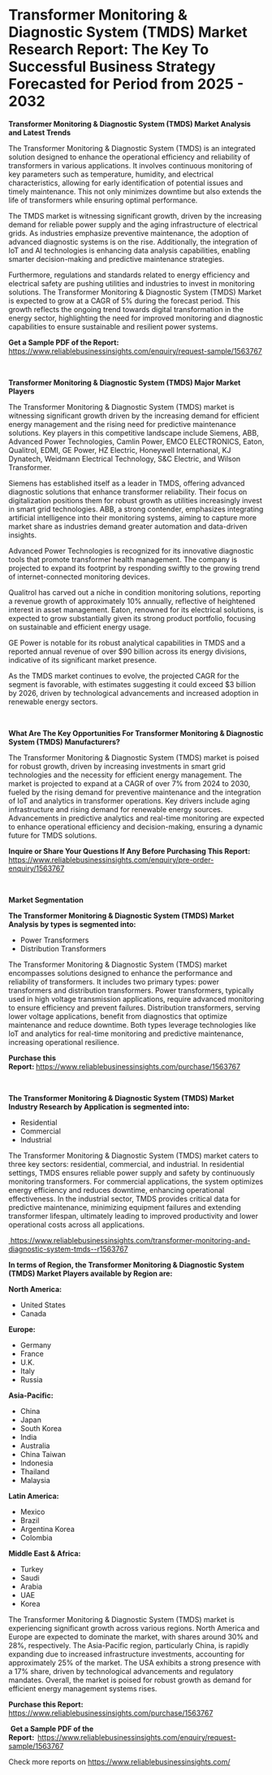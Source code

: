 <p><h1>Transformer Monitoring & Diagnostic System (TMDS) Market Research Report: The Key To Successful Business Strategy Forecasted for Period from 2025 - 2032</h1></p><p><strong>Transformer Monitoring & Diagnostic System (TMDS) Market Analysis and Latest Trends</strong></p>
<p><p>The Transformer Monitoring & Diagnostic System (TMDS) is an integrated solution designed to enhance the operational efficiency and reliability of transformers in various applications. It involves continuous monitoring of key parameters such as temperature, humidity, and electrical characteristics, allowing for early identification of potential issues and timely maintenance. This not only minimizes downtime but also extends the life of transformers while ensuring optimal performance.</p><p>The TMDS market is witnessing significant growth, driven by the increasing demand for reliable power supply and the aging infrastructure of electrical grids. As industries emphasize preventive maintenance, the adoption of advanced diagnostic systems is on the rise. Additionally, the integration of IoT and AI technologies is enhancing data analysis capabilities, enabling smarter decision-making and predictive maintenance strategies.</p><p>Furthermore, regulations and standards related to energy efficiency and electrical safety are pushing utilities and industries to invest in monitoring solutions. The Transformer Monitoring & Diagnostic System (TMDS) Market is expected to grow at a CAGR of 5% during the forecast period. This growth reflects the ongoing trend towards digital transformation in the energy sector, highlighting the need for improved monitoring and diagnostic capabilities to ensure sustainable and resilient power systems.</p></p>
<p><strong>Get a Sample PDF of the Report:&nbsp;</strong> <a href="https://www.reliablebusinessinsights.com/enquiry/request-sample/1563767?utm_campaign=2117&utm_medium=2&utm_source=Github&utm_content=ia&utm_term=25022025&utm_id=transformer-monitoring-diagnostic-system-tmds">https://www.reliablebusinessinsights.com/enquiry/request-sample/1563767</a></p>
<p>&nbsp;</p>
<p><strong>Transformer Monitoring & Diagnostic System (TMDS) Major Market Players</strong></p>
<p><p>The Transformer Monitoring & Diagnostic System (TMDS) market is witnessing significant growth driven by the increasing demand for efficient energy management and the rising need for predictive maintenance solutions. Key players in this competitive landscape include Siemens, ABB, Advanced Power Technologies, Camlin Power, EMCO ELECTRONICS, Eaton, Qualitrol, EDMI, GE Power, HZ Electric, Honeywell International, KJ Dynatech, Weidmann Electrical Technology, S&C Electric, and Wilson Transformer.</p><p>Siemens has established itself as a leader in TMDS, offering advanced diagnostic solutions that enhance transformer reliability. Their focus on digitalization positions them for robust growth as utilities increasingly invest in smart grid technologies. ABB, a strong contender, emphasizes integrating artificial intelligence into their monitoring systems, aiming to capture more market share as industries demand greater automation and data-driven insights.</p><p>Advanced Power Technologies is recognized for its innovative diagnostic tools that promote transformer health management. The company is projected to expand its footprint by responding swiftly to the growing trend of internet-connected monitoring devices.</p><p>Qualitrol has carved out a niche in condition monitoring solutions, reporting a revenue growth of approximately 10% annually, reflective of heightened interest in asset management. Eaton, renowned for its electrical solutions, is expected to grow substantially given its strong product portfolio, focusing on sustainable and efficient energy usage.</p><p>GE Power is notable for its robust analytical capabilities in TMDS and a reported annual revenue of over $90 billion across its energy divisions, indicative of its significant market presence.</p><p>As the TMDS market continues to evolve, the projected CAGR for the segment is favorable, with estimates suggesting it could exceed $3 billion by 2026, driven by technological advancements and increased adoption in renewable energy sectors.</p></p>
<p>&nbsp;</p>
<p><strong>What Are The Key Opportunities For Transformer Monitoring & Diagnostic System (TMDS) Manufacturers?</strong></p>
<p><p>The Transformer Monitoring & Diagnostic System (TMDS) market is poised for robust growth, driven by increasing investments in smart grid technologies and the necessity for efficient energy management. The market is projected to expand at a CAGR of over 7% from 2024 to 2030, fueled by the rising demand for preventive maintenance and the integration of IoT and analytics in transformer operations. Key drivers include aging infrastructure and rising demand for renewable energy sources. Advancements in predictive analytics and real-time monitoring are expected to enhance operational efficiency and decision-making, ensuring a dynamic future for TMDS solutions.</p></p>
<p><strong>Inquire or Share Your Questions If Any Before Purchasing This Report:</strong> <a href="https://www.reliablebusinessinsights.com/enquiry/pre-order-enquiry/1563767?utm_campaign=2117&utm_medium=2&utm_source=Github&utm_content=ia&utm_term=25022025&utm_id=transformer-monitoring-diagnostic-system-tmds">https://www.reliablebusinessinsights.com/enquiry/pre-order-enquiry/1563767</a></p>
<p>&nbsp;</p>
<p><strong>Market Segmentation</strong></p>
<p><strong>The Transformer Monitoring & Diagnostic System (TMDS) Market Analysis by types is segmented into:</strong></p>
<p><ul><li>Power Transformers</li><li>Distribution Transformers</li></ul></p>
<p><p>The Transformer Monitoring & Diagnostic System (TMDS) market encompasses solutions designed to enhance the performance and reliability of transformers. It includes two primary types: power transformers and distribution transformers. Power transformers, typically used in high voltage transmission applications, require advanced monitoring to ensure efficiency and prevent failures. Distribution transformers, serving lower voltage applications, benefit from diagnostics that optimize maintenance and reduce downtime. Both types leverage technologies like IoT and analytics for real-time monitoring and predictive maintenance, increasing operational resilience.</p></p>
<p><strong>Purchase this Report:&nbsp;</strong><a href="https://www.reliablebusinessinsights.com/purchase/1563767?utm_campaign=2117&utm_medium=2&utm_source=Github&utm_content=ia&utm_term=25022025&utm_id=transformer-monitoring-diagnostic-system-tmds">https://www.reliablebusinessinsights.com/purchase/1563767</a></p>
<p>&nbsp;</p>
<p><strong>The Transformer Monitoring & Diagnostic System (TMDS) Market Industry Research by Application is segmented into:</strong></p>
<p><ul><li>Residential</li><li>Commercial</li><li>Industrial</li></ul></p>
<p><p>The Transformer Monitoring & Diagnostic System (TMDS) market caters to three key sectors: residential, commercial, and industrial. In residential settings, TMDS ensures reliable power supply and safety by continuously monitoring transformers. For commercial applications, the system optimizes energy efficiency and reduces downtime, enhancing operational effectiveness. In the industrial sector, TMDS provides critical data for predictive maintenance, minimizing equipment failures and extending transformer lifespan, ultimately leading to improved productivity and lower operational costs across all applications.</p></p>
<p><a href="https://www.reliablebusinessinsights.com/transformer-monitoring-and-diagnostic-system-tmds--r1563767?utm_campaign=2117&utm_medium=2&utm_source=Github&utm_content=ia&utm_term=25022025&utm_id=transformer-monitoring-diagnostic-system-tmds">&nbsp;https://www.reliablebusinessinsights.com/transformer-monitoring-and-diagnostic-system-tmds--r1563767</a></p>
<p><strong>In terms of Region, the Transformer Monitoring & Diagnostic System (TMDS) Market Players available by Region are:</strong></p>
<p>
    <p> <strong> North America: </strong>
        <ul>
            <li>United States</li>
            <li>Canada</li>
        </ul>
        </p> 
    <p> <strong> Europe: </strong>
        <ul>
            <li>Germany</li>
            <li>France</li>
            <li>U.K.</li>
            <li>Italy</li>
            <li>Russia</li>
        </ul>
        </p> 
    <p> <strong> Asia-Pacific: </strong>
        <ul>
            <li>China</li>
            <li>Japan</li>
            <li>South Korea</li>
            <li>India</li>
            <li>Australia</li>
            <li>China Taiwan</li>
            <li>Indonesia</li>
            <li>Thailand</li>
            <li>Malaysia</li>
        </ul>
        </p> 
    <p> <strong> Latin America: </strong>
        <ul>
            <li>Mexico</li>
            <li>Brazil</li>
            <li>Argentina Korea</li>
            <li>Colombia</li>
        </ul>
        </p> 
    <p> <strong> Middle East & Africa: </strong>
        <ul>
            <li>Turkey</li>
            <li>Saudi</li>
            <li>Arabia</li>
            <li>UAE</li>
            <li>Korea</li>
        </ul>
    </p>
    </p>
<p><p>The Transformer Monitoring & Diagnostic System (TMDS) market is experiencing significant growth across various regions. North America and Europe are expected to dominate the market, with shares around 30% and 28%, respectively. The Asia-Pacific region, particularly China, is rapidly expanding due to increased infrastructure investments, accounting for approximately 25% of the market. The USA exhibits a strong presence with a 17% share, driven by technological advancements and regulatory mandates. Overall, the market is poised for robust growth as demand for efficient energy management systems rises.</p></p>
<p><strong>Purchase this Report: </strong><a href="https://www.reliablebusinessinsights.com/purchase/1563767?utm_campaign=2117&utm_medium=2&utm_source=Github&utm_content=ia&utm_term=25022025&utm_id=transformer-monitoring-diagnostic-system-tmds">https://www.reliablebusinessinsights.com/purchase/1563767</a></p>
<p>&nbsp;<strong>Get a Sample PDF of the Report:&nbsp;&nbsp;</strong><a href="https://www.reliablebusinessinsights.com/enquiry/request-sample/1563767?utm_campaign=2117&utm_medium=2&utm_source=Github&utm_content=ia&utm_term=25022025&utm_id=transformer-monitoring-diagnostic-system-tmds">https://www.reliablebusinessinsights.com/enquiry/request-sample/1563767</a></p>
<p><strong></strong></p>
<p>Check more reports on <a href="https://www.reliablebusinessinsights.com/?utm_campaign=2117&utm_medium=2&utm_source=Github&utm_content=ia&utm_term=25022025&utm_id=transformer-monitoring-diagnostic-system-tmds">https://www.reliablebusinessinsights.com/</a></p>